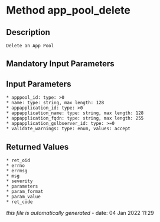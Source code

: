 # Method app_pool_delete

## Description
	Delete an App Pool

## Mandatory Input Parameters

## Input Parameters
	* apppool_id: type: >0
	* name: type: string, max length: 128
	* appapplication_id: type: >0
	* appapplication_name: type: string, max length: 128
	* appapplication_fqdn: type: string, max length: 255
	* appapplication_gslbserver_id: type: >=0
	* validate_warnings: type: enum, values: accept

## Returned Values
	* ret_oid
	* errno
	* errmsg
	* msg
	* severity
	* parameters
	* param_format
	* param_value
	* ret_code


*this file is automatically generated* - date: 04 Jan 2022 11:29